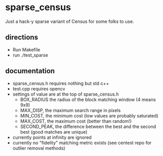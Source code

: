 # sparse_census
Just a hack-y sparse variant of Census for some folks to use. 

## directions
* Run Makefile
* run ./test_sparse

## documentation
* sparse_census.h requires nothing but std c++
* test.cpp requires opencv
* settings of value are at the top of sparse_census.h
   * BOX_RADIUS the radius of the block matching window (4 means 9x9)
   * MAX_DISP, the maximum search range in pixels
   * MIN_COST, the minimum cost (low values are probably saturated)
   * MAX_COST, the maximum cost (better than random!)
   * SECOND_PEAK, the difference between the best and the second best (good matches are unique)
 * currently points at infinity are ignored
 * currently no "fidelity" matching metric exists (see centest repo for outlier removal methods)
